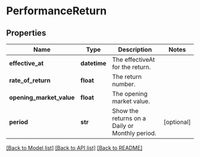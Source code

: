 # PerformanceReturn

## Properties
Name | Type | Description | Notes
------------ | ------------- | ------------- | -------------
**effective_at** | **datetime** | The effectiveAt for the return. | 
**rate_of_return** | **float** | The return number. | 
**opening_market_value** | **float** | The opening market value. | 
**period** | **str** | Show the returns on a Daily or Monthly period. | [optional] 

[[Back to Model list]](../README.md#documentation-for-models) [[Back to API list]](../README.md#documentation-for-api-endpoints) [[Back to README]](../README.md)


